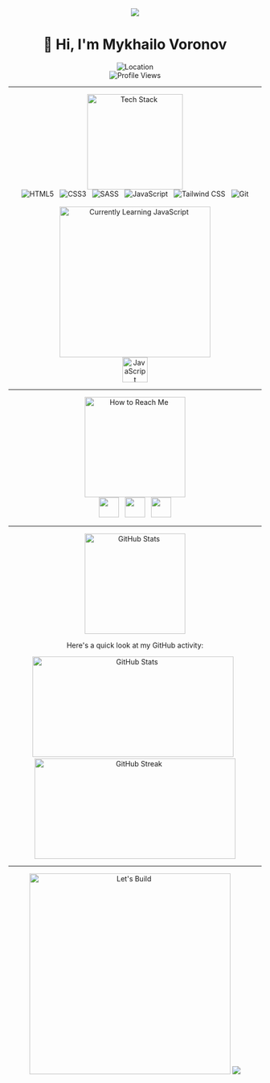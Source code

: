 <div align="center">
  <img src='https://i.ibb.co/SD7XDH6z/um06884.png'>
  <h1>👋 Hi, I'm Mykhailo Voronov</h1>
  <img src="https://img.shields.io/badge/🌍-Ukraine%20%7C%20Now%20in%20Prague-141c2b?style=for-the-badge&logo=earth&logoColor=white" alt="Location">
  <br>
  <img src="https://komarev.com/ghpvc/?username=Melorenzz&label=Profile%20Views&color=ff7f50&style=for-the-badge" alt="Profile Views"/>
</div>

---

<div align="center">
  <img src="https://img.shields.io/badge/🛠️-My%20Tech%20Stack-141c2b?style=for-the-badge&logo=tools&logoColor=white" width='190px' alt="Tech Stack">
</div>

<div align="center">
  <img src="https://img.shields.io/badge/HTML5-e34f26?style=for-the-badge&logo=html5&logoColor=white" alt="HTML5"> &nbsp; 
  <img src="https://img.shields.io/badge/CSS3-1572b6?style=for-the-badge&logo=css3&logoColor=white" alt="CSS3"> &nbsp;
  <img src="https://img.shields.io/badge/SASS-cc6699?style=for-the-badge&logo=sass&logoColor=white" alt="SASS"> &nbsp;
  <img src="https://img.shields.io/badge/JavaScript-f7df1e?style=for-the-badge&logo=javascript&logoColor=black" alt="JavaScript"> &nbsp;
  <img src="https://img.shields.io/badge/Tailwind%20CSS-38b2ac?style=for-the-badge&logo=tailwindcss&logoColor=white" alt="Tailwind CSS"> &nbsp;
  <img src="https://img.shields.io/badge/Git-f05032?style=for-the-badge&logo=git&logoColor=white" alt="Git">
</div>

<br>

<div align="center">
  <img src="https://img.shields.io/badge/Currently%20Learning-JavaScript-141c2b?style=for-the-badge&logo=javascript&logoColor=f7df1e" width='300px' alt="Currently Learning JavaScript"> <br>
  <img src="https://img.icons8.com/color/48/000000/javascript.png" alt="JavaScript" width="50" height="50">
</div>

---

<div align="center">
  <img src="https://img.shields.io/badge/📫-How%20to%20Reach%20Me-141c2b?style=for-the-badge&logo=envelope&logoColor=white" width='200px' alt="How to Reach Me">
</div>

<div align="center">
  <a href="#"><img src='https://static.vecteezy.com/system/resources/previews/016/716/470/non_2x/linkedin-icon-free-png.png' width='40' height='40'></a> &nbsp;
  <a href="https://instagram.com/melorenz_"><img src='https://upload.wikimedia.org/wikipedia/commons/thumb/a/a5/Instagram_icon.png/600px-Instagram_icon.png' width='40' height='40'></a> &nbsp;
  <a href="mailto:gomisha552@gmail.com"><img src='https://cdn-icons-png.flaticon.com/512/281/281769.png' width='40' height='40'></a>
</div>

---

<div align="center">
  <img src="https://img.shields.io/badge/📈-GitHub%20Stats-141c2b?style=for-the-badge&logo=github&logoColor=white" width='200px' alt="GitHub Stats">
</div>

<div align="center">
  <p>Here's a quick look at my GitHub activity:</p>
  <img src="https://github-readme-stats.vercel.app/api?username=Melorenzz&show_icons=true&hide_title=true&count_private=true&hide_border=true&theme=tokyonight" width='400' height='200' alt="GitHub Stats"> &nbsp;
  <img src="https://github-readme-streak-stats.herokuapp.com/?user=Melorenzz&hide_border=true&theme=tokyonight" width='400' height='200' alt="GitHub Streak">
</div>

---

<div align="center">
  <img src="https://img.shields.io/badge/Let's%20Build%20Something%20Awesome-Together!-141c2b?style=for-the-badge&logo=rocket&logoColor=white" width='400px' alt="Let's Build">
  <img src='https://i.ibb.co/SD7XDH6z/um06884.png'>
</div>
